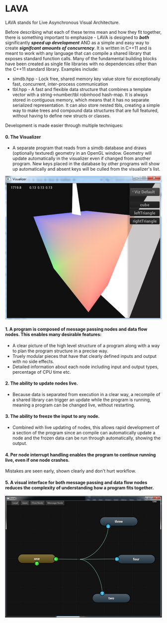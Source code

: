 # LAVA

LAVA stands for Live Asynchronous Visual Architecture. 

Before describing what each of these terms mean and how they fit together,
 there is something important to emphasize - LAVA is designed to **_both_** significantly **_speed up development_**
AND as a simple and easy way to create **_signifcant amounts of concurrency_**. 
It is written in C++11 and is meant to work with any language that can compile a shared library that exposes standard function calls.
Many of the fundamental building blocks have been created as single file libraries with no dependencies other than the C++11 standard library. Examples include: 
  - simdb.hpp  -  Lock free, shared memory key value store for exceptionally fast, concurrent, inter-process communication  
  - tbl.hpp    -  A fast and flexible data structure that combines a template vector with a string->number/tbl robinhood hash-map. 
                  It is always stored in contiguous memory, which means that it has no separate serialized representation. 
                  It can also store nested tbls, creating a simple way to make trees and compound data structures that are full featured, without having to define new structs or classes. 

Development is made easier through multiple techniques:

#### 0. The Visualizer
 - A separate program that reads from a simdb database and draws (optionally textured) geometry in an OpenGL window.  Geometry will update automatically in the visualizer even if changed from another program.  New keys placed in the database by other programs will show up automatically and absent keys will be culled from the visualizer's list. 

![alt text](https://github.com/LiveAsynchronousVisualizedArchitecture/lava/blob/master/nuklear/visualizer.3.png "The visualizer displaying a colored cube and  two triangles")

#### 1. A program is composed of message passing nodes and data flow nodes. This enables many desirable features: 
 - A clear picture of the high level structure of a program along with a way to plan the program structure in a precise way.
 - Truely modular pieces that have that clearly defined inputs and output with no side effects.
 - Detailed information about each node including input and output types, percentage of CPU time etc.

#### 2. The ability to update nodes live.
 - Because data is separated from execution in a clear way, a recompile of a shared library can trigger an update while the program is running, meaning a program can be changed live, without restarting. 

#### 3. The ability to freeze the input to any node.
 - Combined with live updating of nodes, this allows rapid development of a section of the program since an compile can automatically update a node and the frozen data can be run through automatically, showing the output. 

#### 4. Per node interrupt handling enables the program to continue running live, even if one node crashes. 
   Mistakes are seen early, shown clearly and don't hurt workflow. 

#### 5. A visual interface for both message passing and data flow nodes reduces the complexity of understanding how a program fits together. 
  
![alt text](https://github.com/LiveAsynchronousVisualizedArchitecture/lava/blob/master/Fissure_8_29_2017.png "The current state of the node graph GUI")
